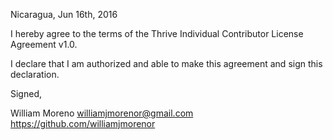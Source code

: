 Nicaragua, Jun 16th, 2016

I hereby agree to the terms of the Thrive Individual Contributor License Agreement v1.0.

I declare that I am authorized and able to make this agreement and sign this declaration.

Signed,

William Moreno williamjmorenor@gmail.com https://github.com/williamjmorenor
